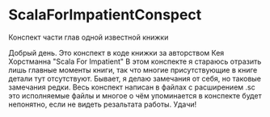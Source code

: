 # ScalaForImpatientConspect
Конспект части глав одной известной книжки

Добрый день. Это конспект в коде книжки за авторством Кея Хорстманна "Scala For Impatient"
В этом конспекте я стараюсь отразить лишь главные моменты книги, так что многие присутствующие в книге детали тут отсутствуют. 
Бывает, я делаю замечания от себя, но таковые замечания редки.
Весь конспект написан в файлах с расширением .sc это исполняемые файлы и многое о чём упоминается в конспекте будет непонятно, если не видеть резальтата работы.
Удачи!
